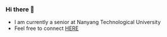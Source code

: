 ### Hi there 👋
- I am currently a senior at Nanyang Technological University
- Feel free to connect [HERE](https://www.linkedin.com/in/thanh-trung-huynh-bach-6686671b6/)

<!---
gnurt307/gnurt307 is a ✨ special ✨ repository because its `README.md` (this file) appears on your GitHub profile.
You can click the Preview link to take a look at your changes.
--->
